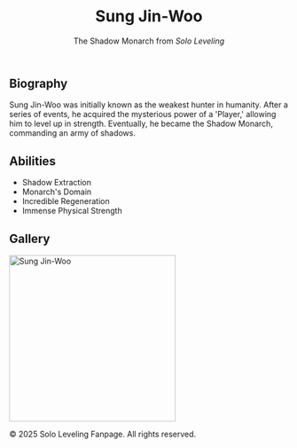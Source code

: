 <html lang="en">
<head>
  <meta charset="UTF-8" />
  <meta name="viewport" content="width=device-width, initial-scale=1.0" />
  <title>Sung Jin-Woo - Solo Leveling</title>
  <link rel="stylesheet" href="styles.css" />
</head>
<body>
  <header>
    <h1>Sung Jin-Woo</h1>
    <p>The Shadow Monarch from <em>Solo Leveling</em></p>
  </header>

  <section id="bio">
    <h2>Biography</h2>
    <p>Sung Jin-Woo was initially known as the weakest hunter in humanity. After a series of events, he acquired the mysterious power of a 'Player,' allowing him to level up in strength. Eventually, he became the Shadow Monarch, commanding an army of shadows.</p>
  </section>

  <section id="abilities">
    <h2>Abilities</h2>
    <ul>
      <li>Shadow Extraction</li>
      <li>Monarch's Domain</li>
      <li>Incredible Regeneration</li>
      <li>Immense Physical Strength</li>
    </ul>
  </section>

  <section id="gallery">
    <h2>Gallery</h2>
    <img src="sungjinwoo.jpg" alt="Sung Jin-Woo" width="300" />
  </section>

  <footer>
    <p>© 2025 Solo Leveling Fanpage. All rights reserved.</p>
  </footer>
</body>
</html>
